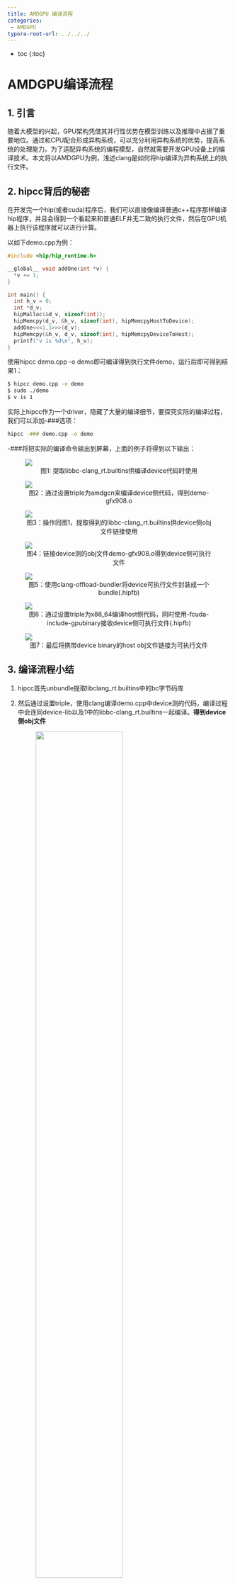 ```yaml
---
title: AMDGPU 编译流程
categories: 
 - AMDGPU
typora-root-url: ../../../
---
```


* toc
{:toc}

# AMDGPU编译流程

## 1. 引言

随着大模型的兴起，GPU架构凭借其并行性优势在模型训练以及推理中占据了重要地位。通过和CPU配合形成异构系统，可以充分利用异构系统的优势，提高系统的处理能力。为了适配异构系统的编程模型，自然就需要开发GPU设备上的编译技术。本文将以AMDGPU为例，浅述clang是如何将hip编译为异构系统上的执行文件。

## 2. hipcc背后的秘密

在开发完一个hip(或者cuda)程序后，我们可以直接像编译普通c++程序那样编译hip程序，并且会得到一个看起来和普通ELF并无二致的执行文件，然后在GPU机器上执行该程序就可以进行计算。

以如下demo.cpp为例：

```cpp
#include <hip/hip_runtime.h>

__global__ void addOne(int *v) {
  *v += 1;
}

int main() {
  int h_v = 0;
  int *d_v;
  hipMalloc(&d_v, sizeof(int));
  hipMemcpy(d_v, &h_v, sizeof(int), hipMemcpyHostToDevice);
  addOne<<<1,1>>>(d_v);
  hipMemcpy(&h_v, d_v, sizeof(int), hipMemcpyDeviceToHost);
  printf("v is %d\n", h_v);
}
```

使用hipcc demo.cpp -o demo即可编译得到执行文件demo，运行后即可得到结果1：

```bash
$ hipcc demo.cpp -o demo
$ sudo ./demo
$ v is 1
```

实际上hipcc作为一个driver，隐藏了大量的编译细节，要探究实际的编译过程，我们可以添加-###选项：

```bash
hipcc -### demo.cpp -o demo
```

-###将把实际的编译命令输出到屏幕，上面的例子将得到以下输出：

<figure>
  <img src="{{ site.baseurl }}/Img/AMDGPU/AMDCompile_1.png">
  <center> 图1: 提取libbc-clang_rt.builtins供编译device代码时使用</center>
</figure>

<figure>
  <img src="{{ site.baseurl }}/Img/AMDGPU/AMDCompile_2.png">
  <center> 图2：通过设置triple为amdgcn来编译device侧代码，得到demo-gfx908.o</center>
</figure>

<figure>
  <img src="{{ site.baseurl }}/Img/AMDGPU/AMDCompile_3.png">
  <center> 图3：操作同图1，提取得到的libbc-clang_rt.builtins供device侧obj文件链接使用 </center>
</figure>

<figure>
  <img src="{{ site.baseurl }}/Img/AMDGPU/AMDCompile_4.png">
  <center>图4：链接device测的obj文件demo-gfx908.o得到device侧可执行文件</center>
</figure>

<figure>
  <img src="{{ site.baseurl }}/Img/AMDGPU/AMDCompile_5.png">
  <center>图5：使用clang-offload-bundler将device可执行文件封装成一个bundle(.hipfb)</center>
</figure>

<figure>
  <img src="{{ site.baseurl }}/Img/AMDGPU/AMDCompile_6.png">
  <center>图6：通过设置triple为x86_64编译host侧代码，同时使用-fcuda-include-gpubinary接收device侧可执行文件(.hipfb)</center>
</figure>

<figure>
  <img src="{{ site.baseurl }}/Img/AMDGPU/AMDCompile_7.png">
  <center>图7：最后将携带device binary的host obj文件链接为可执行文件</center>
</figure>

## 3. 编译流程小结

1. hipcc首先unbundle提取libclang_rt.builtins中的bc字节码库
2. 然后通过设置triple，使用clang编译demo.cpp中device测的代码，编译过程中会连同device-lib以及1中的libbc-clang_rt.builtins一起编译。**得到device侧obj文件**

    <figure>
      <img src="{{ site.baseurl }}/Img/AMDGPU/AMDCompile_8.png" width="70%" height="70%">
    </figure>

3. hipcc再次unbundle提取libclang_rt.builtins中的bc字节码库（操作同1）

4. 使用lld将2得到的device obj以及3得到的libbc-clang_rt.builtin**链接成device侧可执行文件**。

    <figure>
      <img src="{{ site.baseurl }}/Img/AMDGPU/AMDCompile_9.png" width="70%" height="70%">
    </figure>

5. 使用clang-offload-bundler将devcie侧可执行文件**封装成一个bundle(.hipfb)**

6. 设置triple编译demo.cpp中host测的代码，编译过程中会接收5中的到的bundle，得到一个携带**device bundle的host obj文件。**

7. 使用lld将6中的host obj链接为最终的执行文件（携带device bundle)，device侧执行文件作为一个section放在host elf的只读段中。

    <figure>
      <img src="{{ site.baseurl }}/Img/AMDGPU/AMDCompile_10.png">
    </figure>

## 4. 为什么需要将libclang_rt.builtins unbundle两次？

在第3节中我们可以看到步骤1和3都unbundle了libclang_rt.builins。使用md5sum可以发现unbundle得到的结果完全一致：

<figure>
  <img src="{{ site.baseurl }}/Img/AMDGPU/AMDCompile_11.png">
</figure>

那么hipcc没有复用第一次的结果可能是没有缓存之前的文件，第一次unbundle的结果随后会被移除。该猜测没有进行验证，如有谬误，欢迎指正。

## 5. bundle与clang-offload-bundler

### 5.1 什么是clang-offload-bundler

对于异构的单源编程语言，工具链会实施多次编译得到host与device的code object，为了得到与传统非异构平台类似的单输出文件，可以使用clang-offload-bundler将host与若干device code objects捆束在一起。基本做法是将device(官方文档称为offload device)的code objects以数据的形式嵌入到host的code object。之后运行时runtime可以根据code objects的类型做相应的提取。

### 5.2 基本用法

clang-offload-bundler的使用非常简单，参考[官方文档](https://clang.llvm.org/docs/ClangOffloadBundler.html#usage)。

### 5.3 bundle文件格式

bundler可以将文本形式的输入捆束在一起，也可以将二进制形式的输入捆束在一起。但是不能将文本与二进制混合进行bundle。

1. 文本形式文件bundle之后的布局就是将每个输入用特定的注释包裹起来，然后拼接在一起。其BNF描述如下：

    <figure>
      <img src="{{ site.baseurl }}/Img/AMDGPU/AMDCompile_12.png">
    </figure>

    假定我们有如下两个text文件

    ```cpp
#include <iostream>

    int main() {
      std::cout << "I am text1" << std::endl;
    }
#include <iostream>

    int main() {
      std::cout << "I am text2" << std::endl;
    }
    ```

    使用如下命令将text1.ii与text2.ii bundle起来：

    ```bash
    ~/llvm-project/llvm/build/bin/clang-offload-bundler -type=ii -targets=host-x86_64-unknown-linux-gnu,hipv4-x86_64-unknown-linux-gnu -input=text1.ii -input=text2.ii -output=res.ii
    ```

    得到的结果文件如下：

    ```cpp
    // __CLANG_OFFLOAD_BUNDLE____START__ host-x86_64-unknown-linux-gnu-
#include <iostream>

    int main() {
      std::cout << "I am text1" << std::endl;
    }

    // __CLANG_OFFLOAD_BUNDLE____END__ host-x86_64-unknown-linux-gnu-

    // __CLANG_OFFLOAD_BUNDLE____START__ hipv4-x86_64-unknown-linux-gnu-
#include <iostream>

    int main() {
      std::cout << "I am text2" << std::endl;
    }

    // __CLANG_OFFLOAD_BUNDLE____END__ hipv4-x86_64-unknown-linux-gnu-
    ```

2. 二进制形式的bundle文件布局如下：

    <figure>
      <img src="{{ site.baseurl }}/Img/AMDGPU/AMDCompile_13.png">
    </figure>

    bundle文件首先是标识文件类型的magic string以及所包含的bundle项数，之后就是枚举每一项的4元组(代码对象偏移，代码对象大小，ID字符串长度，ID字符串）。在这段元数据信息之后就是一段对齐的填0字节，之后就是具体的二进制代码对象了。

    以图5得到的fatbin为例，使用xxd得到其16进制如下：

    <figure>
      <img src="{{ site.baseurl }}/Img/AMDGPU/AMDCompile_14.png">
    </figure>

    - 首先24字节是__CLANG_OFFLOAD_BUNDLE__的magic string。
    - 之后8字节是0x2表示有2个bundle。
    - 第一个bundle的前8字节是code object偏移，这里显示是0x1000也就是在第一个4k处。
    - 第一个bundle的8-15字节是code object大小，为0
    - 第一个bundle的16-23字节是bundle ID字符串长，这里是0x19，正好是后面25字节host-x86_64-unknown-linux的长度。
    - 第二个bundle的前8字节是的偏移也是0x1000(因为第一个code object大小是0）
    - 第二个bundle的8-15字节的大小是0x2538
    - 第二个bundle的16-23字节表示的bundle ID串长是0x1f，表示hipv4-amdgcn-amd-amdhsa--gfx908的长度。
    - 在第0x1000处刚好是device code object的起始，是一个AMD的ELF文件：

    <figure>
      <img src="{{ site.baseurl }}/Img/AMDGPU/AMDCompile_15.png" width="70%" height="70%">
    </figure>

## 参考文献

1. [clang-offload-bundler 官方文档](https://clang.llvm.org/docs/ClangOffloadBundler.html#creating-a-heterogeneous-device-archive)
